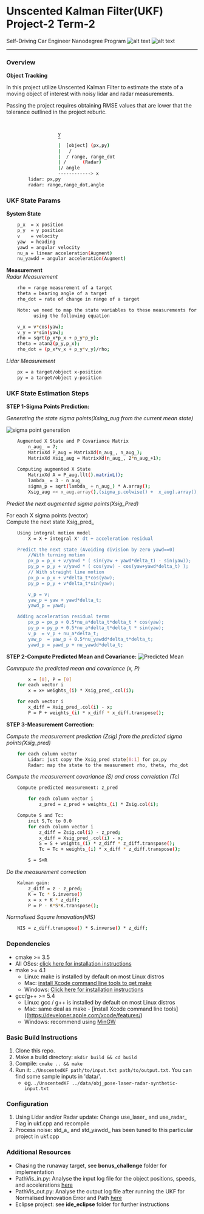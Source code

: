 # **Unscented Kalman Filter(UKF) Project-2 Term-2**
Self-Driving Car Engineer Nanodegree Program
![alt text][image0]
![alt text][image1]

[//]: # (Image References)
[image0]: ./Docs/ukf_xy.png "xy result"
[image1]: ./Docs/RunAwayRobot.png "Runaway Robot"
[image2]: ./Docs/SigmaGen.png "Sigma Point Generation"
[image3]: ./Docs/PredictedMean.png "Predicted Mean"
[source1]: ./data/PathVis_in.py "log input check"
[source2]: ./data/PathVis_out.py "log output check"


---

### Overview ###
**Object Tracking**

In this project utilize Unscented Kalman Filter to estimate the state of a moving object of interest with noisy lidar and radar measurements.   

Passing the project requires obtaining RMSE values that are lower that the tolerance outlined in the project reburic. 


```sh

                               
                   y
                   ^     
                   |  [object] (px,py)
                   |   /
                   |  / range, range_dot
                   | /      (Radar)
                   |/ angle
                   ------------> x 
		lidar: px,py
		radar: range,range_dot,angle

```

### UKF State Params ###
**System State**
```sh
	p_x  = x position
	p_y  = y position
	v    = velocity 
	yaw  = heading
	yawd = angular velocity
	nu_a = linear acceleration(Augment)
	nu_yawdd = angular acceleration(Augment)
```

**Measurement**  
_Radar Measurement_
```sh
	rho = range measurement of a target
	theta = bearing angle of a target
 	rho_dot = rate of change in range of a target 

	Note: we need to map the state variables to these measurements for the correction step
	      using the following equation

	v_x = v*cos(yaw);
	v_y = v*sin(yaw);
	rho = sqrt(p_x*p_x + p_y*p_y);
	theta = atan2(p_y,p_x);
	rho_dot = (p_x*v_x + p_y*v_y)/rho;
```


_Lidar Measurement_
```sh
	px = a target/object x-position
	py = a target/object y-position
```

### UKF State Estimation Steps ###
**STEP 1-Sigma Points Prediction:**

_Generating the state sigma points(Xsing_aug from the current mean state)_

![sigma point generation][image2]

```sh
	Augmented X State and P Covariance Matrix
		n_aug_ = 7;
		MatrixXd P_aug = MatrixXd(n_aug_, n_aug_);
		MatrixXd Xsig_aug = MatrixXd(n_aug_, 2*n_aug_+1);
	
	Computing augmented X State
		MatrixXd A = P_aug.llt().matrixL();
		lambda_ = 3 - n_aug_
		sigma_p = sqrt(lambda_ + n_aug_) * A.array();
		Xsig_aug << x_aug.array(),(sigma_p.colwise() +  x_aug).array(),((-sigma_p).colwise() +  x_aug).array();

```

_Predict the next augmented sigma points(Xsig_Pred)_

For each X sigma points (vector)  
		Compute the next state Xsig_pred_

```sh
	Using integral motion model
		X = X + integral X' dt + acceleration residual 

	Predict the next state (Avoiding division by zero yawd==0)
		//With turning motion
		px_p = p_x + v/yawd * ( sin(yaw + yawd*delta_t) - sin(yaw));
		py_p = p_y + v/yawd * ( cos(yaw) - cos(yaw+yawd*delta_t) );
		// With straight line motion
		px_p = p_x + v*delta_t*cos(yaw);
		py_p = p_y + v*delta_t*sin(yaw);

		v_p = v;
		yaw_p = yaw + yawd*delta_t;
		yawd_p = yawd;

	Adding acceleration residual terms
		px_p = px_p + 0.5*nu_a*delta_t*delta_t * cos(yaw);
		py_p = py_p + 0.5*nu_a*delta_t*delta_t * sin(yaw);
		v_p  = v_p + nu_a*delta_t;
		yaw_p  = yaw_p + 0.5*nu_yawdd*delta_t*delta_t;
		yawd_p = yawd_p + nu_yawdd*delta_t;	
```


**STEP 2-Compute Predicted Mean and Covariance:**
![Predicted Mean][image3]

_Commpute the predicted mean and covariance (x, P)_  

```sh
        x = [0], P = [0]
	for each vector i
		x = x+ weights_(i) * Xsig_pred_.col(i);

	for each vector i
		x_diff = Xsig_pred_.col(i) - x;
		P = P + weights_(i) * x_diff * x_diff.transpose();
```


**STEP 3-Measurement Correction:**

_Compute the measurement prediction (Zsig) from the predicted sigma points(Xsig_pred)_

```sh
	for each column vector
		Lidar: just copy the Xsig_pred state[0:1] for px,py
		Radar: map the state to the measurement rho, theta, rho_dot


```

_Compute the measurement covariance (S) and cross correlation (Tc)_

```sh
	Compute predicted measurement: z_pred

		for each column vector i
			z_pred = z_pred + weights_(i) * Zsig.col(i); 

	Compute S and Tc: 
		init S,Tc to 0.0
		for each column vector i
			z_diff = Zsig.col(i) - z_pred;
			x_diff = Xsig_pred_.col(i) - x; 
			S = S + weights_(i) * z_diff * z_diff.transpose();
			Tc = Tc + weights_(i) * x_diff * z_diff.transpose();

		S = S+R
```

_Do the measurement correction_

```sh
	Kalman gain:
		z_diff = z - z_pred;
		K = Tc * S.inverse()
		x = x + K * z_diff;
		P = P - K*S*K.transpose();
```

_Normalised Square Innovation(NIS)_

```sh
	NIS = z_diff.transpose() * S.inverse() * z_diff;

```


### Dependencies ###

* cmake >= 3.5
 * All OSes: [click here for installation instructions](https://cmake.org/install/)
* make >= 4.1
  * Linux: make is installed by default on most Linux distros
  * Mac: [install Xcode command line tools to get make](https://developer.apple.com/xcode/features/)
  * Windows: [Click here for installation instructions](http://gnuwin32.sourceforge.net/packages/make.htm)
* gcc/g++ >= 5.4
  * Linux: gcc / g++ is installed by default on most Linux distros
  * Mac: same deal as make - [install Xcode command line tools]((https://developer.apple.com/xcode/features/)
  * Windows: recommend using [MinGW](http://www.mingw.org/)

### Basic Build Instructions ###

1. Clone this repo.
2. Make a build directory: `mkdir build && cd build`
3. Compile: `cmake .. && make`
4. Run it: `./UnscentedKF path/to/input.txt path/to/output.txt`. You can find
   some sample inputs in 'data/'.
    - eg. `./UnscentedKF ../data/obj_pose-laser-radar-synthetic-input.txt`

### Configuration ###
1. Using Lidar and/or Radar update: Change use_laser_ and use_radar_ Flag in ukf.cpp and recompile
2. Process noise: std_a_ and std_yawdd_ has been tuned to this particular project in ukf.cpp 


### Additional Resources ###
* Chasing the runaway target, see **bonus_challenge** folder for implementation  
* PathVis_in.py: Analyse the input log file for the object positions, speeds, and accelerations [here][source1]  
* PathVis_out.py: Analyse the output log file after running the UKF for Normalised Innovation Error and Path [here][source2]  
* Eclipse project: see **ide_eclipse** folder for further instructions  



